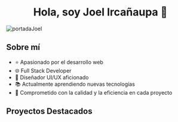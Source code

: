 <div align="center">
    <h1 align="center">Hola, soy Joel Ircañaupa 👋</h1>
</div>
<img src="https://i.postimg.cc/DyjPkML8/joel-irca.png" alt="portadaJoel">

<br>

## Sobre mí
- ⭐ Apasionado por el desarrollo web
- 🌐 Full Stack Developer
- 🎨 Diseñador UI/UX aficionado
- 📚 Actualmente aprendiendo nuevas tecnologías
- 🎯 Comprometido con la calidad y la eficiencia en cada proyecto

## Proyectos Destacados
